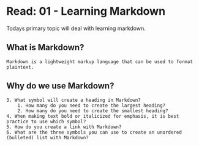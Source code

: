 # Read: 01 - Learning Markdown
  Todays primary topic will deal with learning markdown.
  
  ## What is Markdown?
    Markdown is a lightweight markup language that can be used to format plaintext.
  ## Why do we use Markdown?
    3. What symbol will create a heading in Markdown?
        1. How many do you need to create the largest heading?
        2. How many do you need to create the smallest heading?
    4. When making text bold or italicized for emphasis, it is best practice to use which symbol?
    5. How do you create a link with Markdown?
    6. What are the three symbols you can use to create an unordered (bulleted) list with Markdown?
